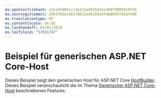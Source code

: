 ```yaml
---
ms.openlocfilehash: e2ce41665ccc1b1cbe9425d2acd04f9805919fe0
ms.sourcegitcommit: 24b1f6decbb17bb22a45166e5fdb0845c65af498
ms.translationtype: MT
ms.contentlocale: de-DE
ms.lasthandoff: 03/01/2019
ms.locfileid: "57031747"
---
```

# <a name="aspnet-core-generic-host-sample"></a>Beispiel für generischen ASP.NET Core-Host

Dieses Beispiel zeigt den generischen Host für ASP.NET Core [HostBuilder](https://docs.microsoft.com/dotnet/api/microsoft.extensions.hosting.ihostedservice). Dieses Beispiel veranschaulicht die im Thema [Generischer ASP.NET Core-Host](https://docs.microsoft.com/aspnet/core/fundamentals/host/generic-host) beschriebenen Features.
